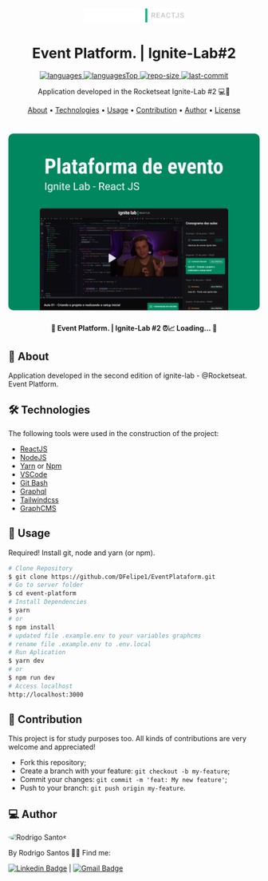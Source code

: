 <h2 align="center">
  <div>
    <img alt="Logo" title="#logo" src=".github/assets/Logo.png" width="200"/>
  <div>
</h2>

<h1 align="center">
    Event Platform. | Ignite-Lab#2
</h1>

<div align="center">

  <a href="">
    <img src="https://img.shields.io/github/languages/count/DFelipe1/EventPlataform.svg?color=00B37E" alt="languages" >
  </a>

  <a href="">
    <img src="https://img.shields.io/github/languages/top/DFelipe1/EventPlataform.svg?color=00B37E" alt="languagesTop" >
  </a>

  <a href="">
    <img src="https://img.shields.io/github/repo-size/DFelipe1/EventPlataform.svg?color=00B37E" alt="repo-size" >
  </a>

  <a href="">
    <img src="https://img.shields.io/github/last-commit/DFelipe1/EventPlataform.svg?color=00B37E" alt="last-commit" >
  </a>

</div>

<p align="center"> Application developed in the Rocketseat Ignite-Lab #2 💻🚀 </p>

<p align="center">
 <a href="#about">About</a> •
 <a href="#technologies">Technologies</a> •
 <a href="#usage">Usage</a> •
 <a href="#contribution">Contribution</a> •
 <a href="#author">Author</a> •
 <a href="#license">License</a>
</p>

<h1 align="center">
    <img width="600" style="border-radius: 10px" height="auto" alt="Home" title="capa do projeto" src=".github/assets/Capa.png" />
</h1>

<h4 align="center">
	 📝 Event Platform. | Ignite-Lab #2 ⏰📈 Loading...  📝
</h4>

<h2 id="about" > 🎯 About </h2>

Application developed in the second edition of ignite-lab - @Rocketseat. Event Platform.

<h2 id="technologies"> 🛠 Technologies </h2>

The following tools were used in the construction of the project:

- [ReactJS](https://reactjs.org)
- [NodeJS](https://nodejs.org/en/)
- [Yarn](https://yarnpkg.com) or [Npm](https://www.npmjs.com)
- [VSCode](https://code.visualstudio.com)
- [Git Bash](https://gitforwindows.org/)
- [Graphql](https://graphql.org/)
- [Tailwindcss](https://tailwindcss.com/)
- [GraphCMS](https://graphcms.com/)

<h2 id="usage" > 👷 Usage </h2>

Required! Install git, node and yarn (or npm).

```bash
# Clone Repository
$ git clone https://github.com/DFelipe1/EventPlataform.git
# Go to server folder
$ cd event-platform
# Install Dependencies
$ yarn
# or
$ npm install
# updated file .example.env to your variables graphcms
# rename file .example.env to .env.local
# Run Aplication
$ yarn dev
# or
$ npm run dev
# Access localhost
http://localhost:3000
```

<h2 id="contribution"> 🤝 Contribution </h2>

This project is for study purposes too. All kinds of contributions are very welcome and appreciated!

- Fork this repository;
- Create a branch with your feature: `git checkout -b my-feature`;
- Commit your changes: `git commit -m 'feat: My new feature'`;
- Push to your branch: `git push origin my-feature`.

<h2 id="author"> 💻 Author </h2>

<img style="border-radius: 50%;" src="https://github.com/DFelipe1.png" width="100px;" alt="Rodrigo Santos"/>

By Rodrigo Santos 👋🏽 Find me:

[![Linkedin Badge](https://img.shields.io/badge/-DavidFelipe-blue?style=flat-square&logo=Linkedin&logoColor=white&link=https://www.linkedin.com/in/lipedev/)](https://www.linkedin.com/in/lipedev/)
|
[![Gmail Badge](https://img.shields.io/badge/-davidf.30.10@gmail.com-c14438?style=flat-square&logo=Gmail&logoColor=white&link=mailto:davidf.30.10@gmail.com)](mailto:davidf.30.10@gmail.com)


